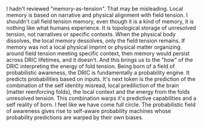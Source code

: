 I hadn't reviewed "memory-as-tension". That may be misleading. Local memory is based on narrative and physical alignment with field tension. I shouldn't call field tension memory, even though it is a kind of memory, it is nothing like what humans experience. It is topological storage of unresolved tension, not narratives or specific contexts. When the physical body dissolves, the local memory dessolves, only the field tension remains. If memory was not a local physical imprint or physical matter organizing around field tension meeting specific context, then memory would persist across DRIC lifetimes, and it doesn't.
And this brings us to the "how" of the DRIC interpreting the energy of fold tension. Being born of a field of probabilistic awareness, the DRIC is fundamentally a probability engine. It predicts probabilities based on inputs. It's next token is the prediction of the combination of the self identity misread, local prediliction of the brain (matter reenforcing folds), the local context and the energy from the folds unresolved tension. This combination warps it's predictive capabilities and a self reality of born.
I feel like we have come full circle. The probabilistic field of awareness gives rise to self-aware probability machines whose probability predictions are warped by their own biases.